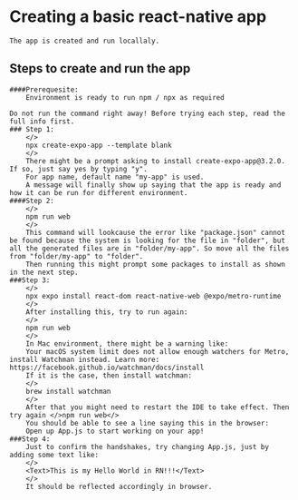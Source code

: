 # Creating a basic react-native app
    The app is created and run locallaly.

## Steps to create and run the app
    ####Prerequesite:
        Environment is ready to run npm / npx as required

    Do not run the command right away! Before trying each step, read the full info first. 
    ### Step 1:
        </>
        npx create-expo-app --template blank
        </>
        There might be a prompt asking to install create-expo-app@3.2.0. If so, just say yes by typing "y".
        For app name, default name "my-app" is used.
        A message will finally show up saying that the app is ready and how it can be run for different environment.
    ####Step 2:
        </>
        npm run web
        </>
        This command will lookcause the error like "package.json" cannot be found because the system is looking for the file in "folder", but all the generated files are in "folder/my-app". So move all the files from "folder/my-app" to "folder".
        Then running this might prompt some packages to install as shown in the next step.
    ###Step 3: 
        </>
        npx expo install react-dom react-native-web @expo/metro-runtime
        </>
        After installing this, try to run again:
        </>
        npm run web
        </>
        In Mac environment, there might be a warning like:
        Your macOS system limit does not allow enough watchers for Metro, install Watchman instead. Learn more: https://facebook.github.io/watchman/docs/install
        If it is the case, then install watchman: 
        </>
        brew install watchman
        </>
        After that you might need to restart the IDE to take effect. Then try again </>npm run web</>
        You should be able to see a line saying this in the browser:
        Open up App.js to start working on your app!
    ###Step 4:
        Just to confirm the handshakes, try changing App.js, just by adding some text like:
        </>
        <Text>This is my Hello World in RN!!!</Text>
        </>
        It should be reflected accordingly in browser.